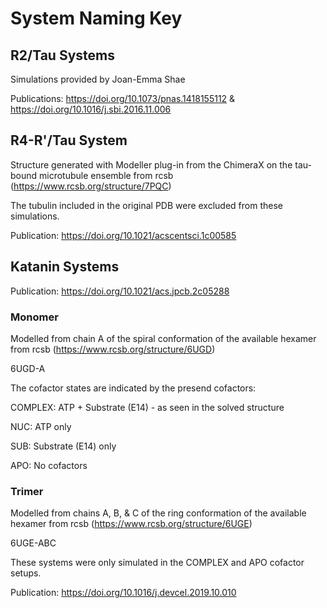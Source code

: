 # System Naming Key

## R2/Tau Systems
Simulations provided by Joan-Emma Shae  

Publications: https://doi.org/10.1073/pnas.1418155112 & https://doi.org/10.1016/j.sbi.2016.11.006

## R4-R'/Tau System
Structure generated with Modeller plug-in from the ChimeraX on the tau-bound microtubule ensemble from rcsb (https://www.rcsb.org/structure/7PQC)

The tubulin included in the original PDB were excluded from these simulations.

Publication: https://doi.org/10.1021/acscentsci.1c00585

## Katanin Systems
Publication: https://doi.org/10.1021/acs.jpcb.2c05288

### Monomer 
Modelled from chain A of the spiral conformation of the available hexamer from rcsb (https://www.rcsb.org/structure/6UGD)

6UGD-A

The cofactor states are indicated by the presend cofactors:

COMPLEX: ATP + Substrate (E14) - as seen in the solved structure

NUC: ATP only

SUB: Substrate (E14) only

APO: No cofactors

### Trimer
Modelled from chains A, B, & C of the ring conformation of the available hexamer from rcsb (https://www.rcsb.org/structure/6UGE)

6UGE-ABC

These systems were only simulated in the COMPLEX and APO cofactor setups.

Publication: https://doi.org/10.1016/j.devcel.2019.10.010
